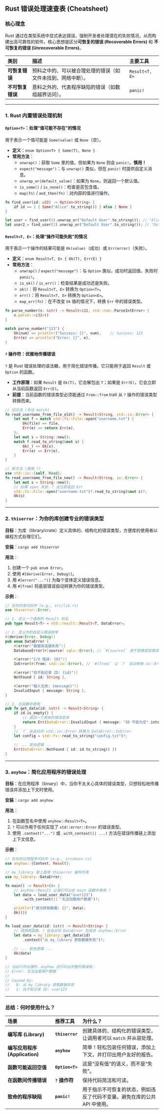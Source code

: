 
## Rust 错误处理速查表 (Cheatsheet)

### 核心理念

Rust 通过在类型系统中显式表达错误，强制开发者处理潜在的失败情况，从而构建出高可靠性的软件。核心思想是区分**可恢复的错误 (Recoverable Errors)** 和 **不可恢复的错误 (Unrecoverable Errors)**。

| 类别 | 描述 | 主要工具 |
| :--- | :--- | :--- |
| **可恢复错误** | 预料之中的、可以被合理处理的错误（如文件未找到、网络中断）。 | `Result<T, E>` |
| **不可恢复错误** | 意料之外的、代表程序缺陷的错误（如数组越界访问）。 | `panic!` |

---

### 1. Rust 内置错误处理机制

#### `Option<T>`：处理“值可能不存在”的情况

用于表示一个值可能是 `Some(value)` 或 `None`（空）。

* **定义**：`enum Option<T> { Some(T), None }`
* **常用方法**：
  * `unwrap()`：获取 `Some` 里的值，但如果为 `None` 则会 `panic!`。**慎用！**
  * `expect("message")`：与 `unwrap()` 类似，但在 `panic!` 时提供自定义消息。
  * `unwrap_or(default_value)`：如果为 `None`，则返回一个默认值。
  * `is_some()` / `is_none()`：检查是否包含值。
  * `map(fn)` / `and_then(fn)`：对内部的值进行操作。

```rust
fn find_user(id: u32) -> Option<String> {
    if id == 1 { Some("Alice".to_string()) } else { None }
}

let user = find_user(1).unwrap_or("Default User".to_string()); // "Alice"
let user2 = find_user(2).unwrap_or("Default User".to_string()); // "Default User"
```

#### `Result<T, E>`：处理“操作可能失败”的情况

用于表示一个操作的结果可能是 `Ok(value)`（成功）或 `Err(error)`（失败）。

* **定义**：`enum Result<T, E> { Ok(T), Err(E) }`
* **常用方法**：
  * `unwrap()` / `expect("message")`：与 `Option` 类似，成功时返回值，失败时 `panic!`。
  * `is_ok()` / `is_err()`：检查结果是成功还是失败。
  * `ok()`：将 `Result<T, E>` 转换为 `Option<T>`。
  * `err()`：将 `Result<T, E>` 转换为 `Option<E>`。
  * `map_err(fn)`：在不改变 `Ok` 值的情况下，转换 `Err` 中的错误类型。

```rust
fn parse_number(s: &str) -> Result<i32, std::num::ParseIntError> {
    s.parse::<i32>()
}

match parse_number("123") {
    Ok(num) => println!("Success: {}", num),    // Success: 123
    Err(e) => println!("Error: {}", e),
}
```

#### `?` 操作符：优雅地传播错误

`?` 是 Rust 错误处理的语法糖，用于简化错误传播。它只能用于返回 `Result` 或 `Option` 的函数。

* **工作原理**：如果 `Result` 是 `Ok(T)`，它会解包出 `T`；如果是 `Err(E)`，它会立即从当前函数返回 `Err(E)`。
* **前提**：当前函数的错误类型必须能通过 `From::from` trait 从 `?` 操作的错误类型转换而来。

```rust
// 旧方法 (手动 match)
fn read_username_from_file_old() -> Result<String, std::io::Error> {
    let mut f = match std::fs::File::open("username.txt") {
        Ok(file) => file,
        Err(e) => return Err(e),
    };
    let mut s = String::new();
    match f.read_to_string(&mut s) {
        Ok(_) => Ok(s),
        Err(e) => Err(e),
    }
}

// 新方法 (使用 ?)
use std::io::{self, Read};
fn read_username_from_file_new() -> Result<String, io::Error> {
    let mut s = String::new();
    // 如果 open 失败，? 会立即返回 Err
    std::fs::File::open("username.txt")?.read_to_string(&mut s)?;
    Ok(s)
}
```

---

### 2. `thiserror`：为你的库创建专业的错误类型

**目标**：为库（library/crate）定义具体的、结构化的错误类型，方便库的使用者以编程方式处理它们。

**安装**：`cargo add thiserror`

**用法**：

1. 创建一个 `pub enum Error`。
2. 使用 `#[derive(Error, Debug)]`。
3. 用 `#[error("...")]` 为每个变体定义错误信息。
4. 用 `#[from]` 将底层错误自动转换为你的错误类型。

**示例**：

```rust
// 在你的库代码中 (e.g., src/lib.rs)
use thiserror::Error;

// 1. 定义一个通用的 Result 别名
pub type Result<T> = std::result::Result<T, DataError>;

// 2. 定义你的自定义错误枚举
#[derive(Error, Debug)]
pub enum DataError {
    #[error("数据库连接失败")]
    DatabaseError(#[source] sqlx::Error), // `#[source]` 用于链接底层错误

    #[error("I/O 错误: {0}")]
    IoError(#[from] std::io::Error), // `#[from]` 让 `?` 自动转换 io::Error

    #[error("找不到记录 ID: {id}")]
    NotFound { id: String },

    #[error("输入无效: {message}")]
    InvalidInput { message: String },
}

// 3. 在函数中使用
pub fn get_data(id: &str) -> Result<String> {
    if id.is_empty() {
        // 返回一个具体的错误变体
        return Err(DataError::InvalidInput { message: "ID 不能为空".into() });
    }
    // `?` 会自动将 std::io::Error 转换为 DataError::IoError
    let config = std::fs::read_to_string("config.txt")?;
    
    // ... 其他逻辑 ...
    Err(DataError::NotFound { id: id.to_string() })
}
```

---

### 3. `anyhow`：简化应用程序的错误处理

**目标**：在应用程序（binary）中，当你不太关心具体的错误类型，只想轻松地传播错误并添加上下文时使用。

**安装**：`cargo add anyhow`

**用法**：

1. 在函数签名中使用 `anyhow::Result<T>`。
2. `?` 可以作用于任何实现了 `std::error::Error` 的错误类型。
3. 使用 `.context("...")` 或 `.with_context(|| ...)` 方法在错误传播链上添加上下文信息。

**示例**：

```rust
// 在你的应用程序代码中 (e.g., src/main.rs)
use anyhow::{Context, Result};

// my_library 是上面用 thiserror 编写的库
use my_library::DataError; 

fn main() -> Result<()> {
    // anyhow::Result 让我们可以在 main 函数中使用 ?
    let data = load_user_data("user123")
        .with_context(|| "无法加载用户数据")?;

    println!("成功获取数据: {}", data);
    Ok(())
}

fn load_user_data(id: &str) -> Result<String> {
    // 调用库函数，? 会自动将 DataError 包装进 anyhow::Error
    let data = my_library::get_data(id)
        .context("从 my_library 获取数据失败")?;
    
    // ... 其他逻辑 ...
    Ok(data)
}

// 当运行并出错时，anyhow 会打印出完整的错误链：
// Error: 无法加载用户数据
//
// Caused by:
//   0: 从 my_library 获取数据失败
//   1: 找不到记录 ID: user123
```

---

### 总结：何时使用什么？

| 场景 | 推荐工具 | 为什么？ |
| :--- | :--- | :--- |
| **编写库 (Library)** | **`thiserror`** | 创建具体的、结构化的错误类型，让调用者可以 `match` 并从容处理。 |
| **编写应用程序 (Application)** | **`anyhow`** | 简单！轻松包装任何错误，添加上下文，并打印出用户友好的报告。 |
| **函数可能返回空值** | **`Option<T>`** | 这是“没有值”的语义，而不是“失败”。 |
| **在函数间传播错误** | **`?` 操作符** | 保持代码简洁和可读。 |
| **致命的程序缺陷** | **`panic!`** | 用于指示不可恢复的状态，例如违反了代码不变量。避免在库的公共 API 中使用。 |
